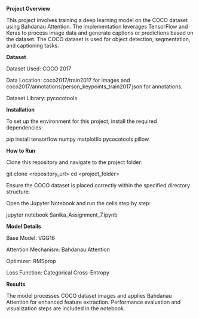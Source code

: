 **Project Overview**

This project involves training a deep learning model on the COCO dataset using Bahdanau Attention. The implementation leverages TensorFlow and Keras to process image data and generate captions or predictions based on the dataset. The COCO dataset is used for object detection, segmentation, and captioning tasks.

**Dataset**

Dataset Used: COCO 2017

Data Location: coco2017/train2017 for images and coco2017/annotations/person_keypoints_train2017.json for annotations.

Dataset Library: pycocotools

**Installation**

To set up the environment for this project, install the required dependencies:

pip install tensorflow numpy matplotlib pycocotools pillow

**How to Run**

Clone this repository and navigate to the project folder:

git clone <repository_url>
cd <project_folder>

Ensure the COCO dataset is placed correctly within the specified directory structure.

Open the Jupyter Notebook and run the cells step by step:

jupyter notebook Sanika_Assignment_7.ipynb

**Model Details**

Base Model: VGG16

Attention Mechanism: Bahdanau Attention

Optimizer: RMSprop

Loss Function: Categorical Cross-Entropy

**Results**

The model processes COCO dataset images and applies Bahdanau Attention for enhanced feature extraction. Performance evaluation and visualization steps are included in the notebook.


